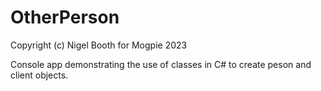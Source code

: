 # OtherPerson

Copyright (c) Nigel Booth for Mogpie 2023

Console app demonstrating the use of classes in C# to create peson and client objects.
